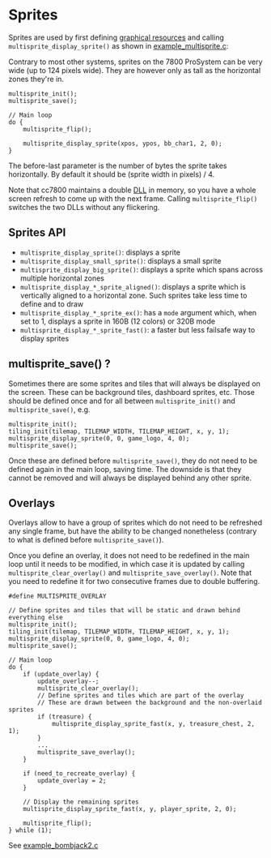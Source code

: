 # Sprites

Sprites are used by first defining [graphical resources](graphical_resources.md) and calling `multisprite_display_sprite()` as shown in [example_multisprite.c](../../examples/example_multisprite.c):

Contrary to most other systems, sprites on the 7800 ProSystem can be very wide (up to 124 pixels wide). They are however only as tall as the horizontal zones they're in.

```
multisprite_init();
multisprite_save();

// Main loop
do {
    multisprite_flip();

    multisprite_display_sprite(xpos, ypos, bb_char1, 2, 0); 
}
```

The before-last parameter is the number of bytes the sprite takes horizontally. By default it should be (sprite width in pixels) / 4.

Note that cc7800 maintains a double [DLL](dll.md) in memory, so you have a whole screen refresh to come up with the next frame. Calling `multisprite_flip()` switches the two DLLs without any flickering.

## Sprites API

- `multisprite_display_sprite()`: displays a sprite
- `multisprite_display_small_sprite()`: displays a small sprite
- `multisprite_display_big_sprite()`: displays a sprite which spans across multiple horizontal zones
- `multisprite_display_*_sprite_aligned()`: displays a sprite which is vertically aligned to a horizontal zone. Such sprites take less time to define and to draw
- `multisprite_display_*_sprite_ex()`: has a `mode` argument which, when set to 1, displays a sprite in 160B (12 colors) or 320B mode
- `multisprite_display_*_sprite_fast()`: a faster but less failsafe way to display sprites

## multisprite_save() ?

Sometimes there are some sprites and tiles that will always be displayed on the screen. These can be background tiles, dashboard sprites, etc. Those should be defined once and for all between `multisprite_init()` and `multisprite_save()`, e.g.

```
multisprite_init();
tiling_init(tilemap, TILEMAP_WIDTH, TILEMAP_HEIGHT, x, y, 1);
multisprite_display_sprite(0, 0, game_logo, 4, 0);
multisprite_save();
```

Once these are defined before `multisprite_save()`, they do not need to be defined again in the main loop, saving time. The downside is that they cannot be removed and will always be displayed behind any other sprite.

## Overlays

Overlays allow to have a group of sprites which do not need to be refreshed any single frame, but have the ability to be changed nonetheless (contrary to what is defined before `multisprite_save()`).

Once you define an overlay, it does not need to be redefined in the main loop until it needs to be modified, in which case it is updated by calling `multisprite_clear_overlay()` and `multisprite_save_overlay()`. Note that you need to redefine it for two consecutive frames due to double buffering.

```
#define MULTISPRITE_OVERLAY

// Define sprites and tiles that will be static and drawn behind everything else
multisprite_init();
tiling_init(tilemap, TILEMAP_WIDTH, TILEMAP_HEIGHT, x, y, 1);
multisprite_display_sprite(0, 0, game_logo, 4, 0);
multisprite_save();

// Main loop
do {
    if (update_overlay) {
        update_overlay--;
        multisprite_clear_overlay();
        // Define sprites and tiles which are part of the overlay
        // These are drawn between the background and the non-overlaid sprites
        if (treasure) {
            multisprite_display_sprite_fast(x, y, treasure_chest, 2, 1);
        }
        ...
        multisprite_save_overlay();
    }

    if (need_to_recreate_overlay) {
        update_overlay = 2;
    }

    // Display the remaining sprites
    multisprite_display_sprite_fast(x, y, player_sprite, 2, 0);

    multisprite_flip();
} while (1);
```

See [example_bombjack2.c](../../examples/example_bombjack2.c)
